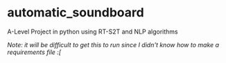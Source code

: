 # automatic_soundboard
A-Level Project in python using RT-S2T and NLP algorithms

_Note: it will be difficult to get this to run since I didn't know how to make a requirements file :[_
